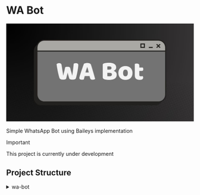 # WA Bot

![WA Bot](./public/banner.jpg)

Simple WhatsApp Bot using Baileys implementation

> [!IMPORTANT]
> This project is currently under development

## Project Structure

<details>
<summary>wa-bot</summary>

- `.env.example`
- `.gitignore`
- `bun.lockb`
- `bunfig.toml`
- `package.json`
- `preload.ts`
- `README.md`
- `server.ts`
- `tsconfig.json`
- `.sessions/`
<details>
<summary>commands/</summary>

- `logout.ts`
- `ping.ts`

</details>
<details>
<summary>lib/</summary>

- `logger.ts`
- `matchRoute.ts`
- `routesLoader.ts`
- `sessions.ts`
- `socket.ts`
- `utils.ts`

</details>
<details>
<summary>public/</summary>

- `banner.jpg`

</details>
<details>
<summary>routes/</summary>

- `index.ts`
<details>
<summary>api/</summary>

- `sessions.ts`
- `status.ts`
<details>
<summary>[sessionId]/</summary>

- `getContacts.ts`
- `init.ts`
- `logout.ts`
- `qr.ts`
- `status.ts`

</details>
</details>
</details>
</details>
